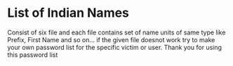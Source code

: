 # List of Indian Names
 Consist of six file and each file contains set of name units of same type like Prefix, First Name and so on...
 if the given file doesnot work try to make your own password list for the specific victim or user.
 Thank you for using this password list
